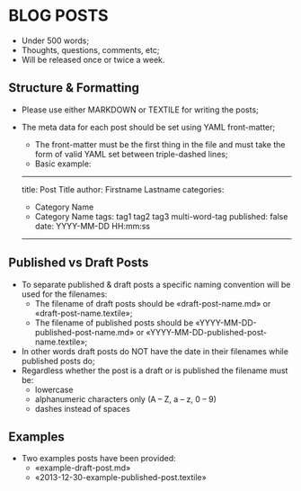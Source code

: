 # BLOG POSTS

* Under 500 words;
* Thoughts, questions, comments, etc;
* Will be released once or twice a week.

## Structure & Formatting
* Please use either MARKDOWN or TEXTILE for writing the posts;
* The meta data for each post should be set using YAML front-matter;
	- The front-matter must be the first thing in the file and must take the form of valid YAML set between triple-dashed lines;
	- Basic example:

    ---
    title: Post Title
    author: Firstname Lastname
    categories:
    - Category Name
    - Category Name
    tags: tag1 tag2 tag3 multi-word-tag
    published: false
    date: YYYY-MM-DD HH:mm:ss
    ---

## Published vs Draft Posts
* To separate published & draft posts a specific naming convention will be used for the filenames:
	- The filename of draft posts should be «draft-post-name.md» or «draft-post-name.textile»;
	- The filename of published posts should be «YYYY-MM-DD-published-post-name.md» or «YYYY-MM-DD-published-post-name.textile»;
* In other words draft posts do NOT have the date in their filenames while published posts do;
* Regardless whether the post is a draft or is published the filename must be:
	- lowercase
	- alphanumeric characters only (A – Z, a – z, 0 – 9)
	- dashes instead of spaces

## Examples
* Two examples posts have been provided:
	- «example-draft-post.md»
	- «2013-12-30-example-published-post.textile»
